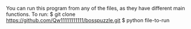 You can run this program from any of the files, as they have different main functions.
To run: 
$ git clone https://github.com/Qw11111111111/bosspuzzle.git
$ python file-to-run
